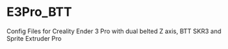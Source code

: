 # E3Pro_BTT
Config Files for Creality Ender 3 Pro with dual belted Z axis, BTT SKR3 and Sprite Extruder Pro
